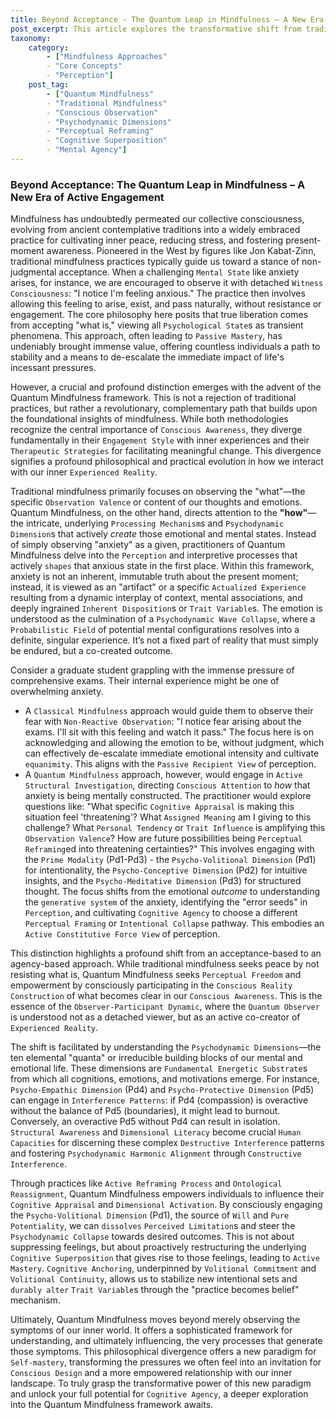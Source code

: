 ```yaml
---
title: Beyond Acceptance - The Quantum Leap in Mindfulness – A New Era of Active Engagement
post_excerpt: This article explores the transformative shift from traditional acceptance-based mindfulness to the groundbreaking Quantum Mindfulness framework. It delves into how Quantum Mindfulness empowers individuals to actively shape their inner experiences by understanding the underlying processes that create mental and emotional states, rather than merely observing their content. This new paradigm offers a profound path towards self-mastery and conscious reality construction.
taxonomy:
    category:
        - ["Mindfulness Approaches"
        - "Core Concepts"
        - "Perception"]
    post_tag:
        - ["Quantum Mindfulness"
        - "Traditional Mindfulness"
        - "Conscious Observation"
        - "Psychodynamic Dimensions"
        - "Perceptual Reframing"
        - "Cognitive Superposition"
        - "Mental Agency"]
---
```

### Beyond Acceptance: The Quantum Leap in Mindfulness – A New Era of Active Engagement

Mindfulness has undoubtedly permeated our collective consciousness, evolving from ancient contemplative traditions into a widely embraced practice for cultivating inner peace, reducing stress, and fostering present-moment awareness. Pioneered in the West by figures like Jon Kabat-Zinn, traditional mindfulness practices typically guide us toward a stance of non-judgmental acceptance. When a challenging `Mental State` like anxiety arises, for instance, we are encouraged to observe it with detached `Witness Consciousness`: "I notice I'm feeling anxious." The practice then involves allowing this feeling to arise, exist, and pass naturally, without resistance or engagement. The core philosophy here posits that true liberation comes from accepting "what is," viewing all `Psychological State`s as transient phenomena. This approach, often leading to `Passive Mastery`, has undeniably brought immense value, offering countless individuals a path to stability and a means to de-escalate the immediate impact of life's incessant pressures.

However, a crucial and profound distinction emerges with the advent of the Quantum Mindfulness framework. This is not a rejection of traditional practices, but rather a revolutionary, complementary path that builds upon the foundational insights of mindfulness. While both methodologies recognize the central importance of `Conscious Awareness`, they diverge fundamentally in their `Engagement Style` with inner experiences and their `Therapeutic Strategies` for facilitating meaningful change. This divergence signifies a profound philosophical and practical evolution in how we interact with our inner `Experienced Reality`.

Traditional mindfulness primarily focuses on observing the "what"—the specific `Observation Valence` or content of our thoughts and emotions. Quantum Mindfulness, on the other hand, directs attention to the **"how"**—the intricate, underlying `Processing Mechanism`s and `Psychodynamic Dimension`s that actively *create* those emotional and mental states. Instead of simply observing "anxiety" as a given, practitioners of Quantum Mindfulness delve into the `Perception` and interpretive processes that actively `shapes` that anxious state in the first place. Within this framework, anxiety is not an inherent, immutable truth about the present moment; instead, it is viewed as an "artifact" or a specific `Actualized Experience` resulting from a dynamic interplay of context, mental associations, and deeply ingrained `Inherent Disposition`s or `Trait Variable`s. The emotion is understood as the culmination of a `Psychodynamic Wave Collapse`, where a `Probabilistic Field` of potential mental configurations resolves into a definite, singular experience. It’s not a fixed part of reality that must simply be endured, but a co-created outcome.

Consider a graduate student grappling with the immense pressure of comprehensive exams. Their internal experience might be one of overwhelming anxiety.
*   A `Classical Mindfulness` approach would guide them to observe their fear with `Non-Reactive Observation`: "I notice fear arising about the exams. I'll sit with this feeling and watch it pass." The focus here is on acknowledging and allowing the emotion to be, without judgment, which can effectively de-escalate immediate emotional intensity and cultivate `equanimity`. This aligns with the `Passive Recipient View` of perception.
*   A `Quantum Mindfulness` approach, however, would engage in `Active Structural Investigation`, directing `Conscious Attention` to *how* that anxiety is being mentally constructed. The practitioner would explore questions like: "What specific `Cognitive Appraisal` is making this situation feel 'threatening'? What `Assigned Meaning` am I giving to this challenge? What `Personal Tendency` or `Trait Influence` is amplifying this `Observation Valence`? How are future possibilities being `Perceptual Reframing`ed into threatening certainties?" This involves engaging with the `Prime Modality` (Pd1-Pd3) - the `Psycho-Volitional Dimension` (Pd1) for intentionality, the `Psycho-Conceptive Dimension` (Pd2) for intuitive insights, and the `Psycho-Meditative Dimension` (Pd3) for structured thought. The focus shifts from the emotional *outcome* to understanding the `generative system` of the anxiety, identifying the "error seeds" in `Perception`, and cultivating `Cognitive Agency` to choose a different `Perceptual Framing` or `Intentional Collapse` pathway. This embodies an `Active Constitutive Force View` of perception.

This distinction highlights a profound shift from an acceptance-based to an agency-based approach. While traditional mindfulness seeks peace by not resisting what is, Quantum Mindfulness seeks `Perceptual Freedom` and empowerment by consciously participating in the `Conscious Reality Construction` of what becomes clear in our `Conscious Awareness`. This is the essence of the `Observer-Participant Dynamic`, where the `Quantum Observer` is understood not as a detached viewer, but as an active co-creator of `Experienced Reality`.

The shift is facilitated by understanding the `Psychodynamic Dimensions`—the ten elemental "quanta" or irreducible building blocks of our mental and emotional life. These dimensions are `Fundamental Energetic Substrate`s from which all cognitions, emotions, and motivations emerge. For instance, `Psycho-Empathic Dimension` (Pd4) and `Psycho-Protective Dimension` (Pd5) can engage in `Interference Patterns`: if Pd4 (compassion) is overactive without the balance of Pd5 (boundaries), it might lead to burnout. Conversely, an overactive Pd5 without Pd4 can result in isolation. `Structural Awareness` and `Dimensional Literacy` become crucial `Human Capacities` for discerning these complex `Destructive Interference` patterns and fostering `Psychodynamic Harmonic Alignment` through `Constructive Interference`.

Through practices like `Active Reframing Process` and `Ontological Reassignment`, Quantum Mindfulness empowers individuals to influence their `Cognitive Appraisal` and `Dimensional Activation`. By consciously engaging the `Psycho-Volitional Dimension` (Pd1), the source of `Will` and `Pure Potentiality`, we can `dissolves` `Perceived Limitation`s and steer the `Psychodynamic Collapse` towards desired outcomes. This is not about suppressing feelings, but about proactively restructuring the underlying `Cognitive Superposition` that gives rise to those feelings, leading to `Active Mastery`. `Cognitive Anchoring`, underpinned by `Volitional Commitment` and `Volitional Continuity`, allows us to stabilize new intentional sets and `durably alter` `Trait Variable`s through the "practice becomes belief" mechanism.

Ultimately, Quantum Mindfulness moves beyond merely observing the symptoms of our inner world. It offers a sophisticated framework for understanding, and ultimately influencing, the very processes that generate those symptoms. This philosophical divergence offers a new paradigm for `Self-mastery`, transforming the pressures we often feel into an invitation for `Conscious Design` and a more empowered relationship with our inner landscape. To truly grasp the transformative power of this new paradigm and unlock your full potential for `Cognitive Agency`, a deeper exploration into the Quantum Mindfulness framework awaits.